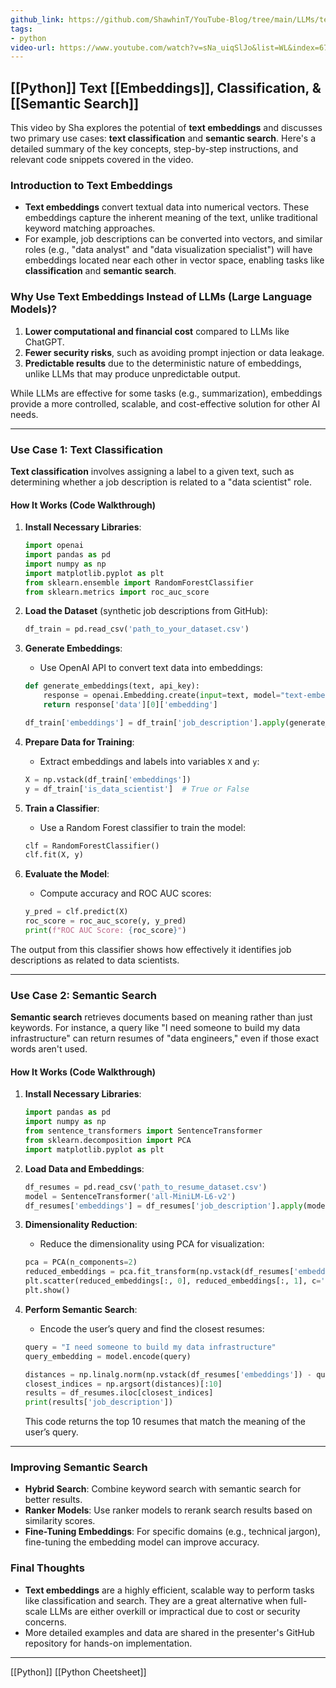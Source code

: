 ```yaml
---
github_link: https://github.com/ShawhinT/YouTube-Blog/tree/main/LLMs/text-embeddings
tags:
- python
video-url: https://www.youtube.com/watch?v=sNa_uiqSlJo&list=WL&index=67
---
```


## **[[Python]] Text [[Embeddings]], Classification, & [[Semantic Search]]**

This video by Sha explores the potential of **text embeddings** and discusses two primary use cases: **text classification** and **semantic search**. Here's a detailed summary of the key concepts, step-by-step instructions, and relevant code snippets covered in the video.

### **Introduction to Text Embeddings**

- **Text embeddings** convert textual data into numerical vectors. These embeddings capture the inherent meaning of the text, unlike traditional keyword matching approaches.
- For example, job descriptions can be converted into vectors, and similar roles (e.g., "data analyst" and "data visualization specialist") will have embeddings located near each other in vector space, enabling tasks like **classification** and **semantic search**.

### **Why Use Text Embeddings Instead of LLMs (Large Language Models)?**

1. **Lower computational and financial cost** compared to LLMs like ChatGPT.
2. **Fewer security risks**, such as avoiding prompt injection or data leakage.
3. **Predictable results** due to the deterministic nature of embeddings, unlike LLMs that may produce unpredictable output.

While LLMs are effective for some tasks (e.g., summarization), embeddings provide a more controlled, scalable, and cost-effective solution for other AI needs.

---

### **Use Case 1: Text Classification**

**Text classification** involves assigning a label to a given text, such as determining whether a job description is related to a "data scientist" role.

#### **How It Works (Code Walkthrough)**

1. **Install Necessary Libraries**:

    ```python
    import openai
    import pandas as pd
    import numpy as np
    import matplotlib.pyplot as plt
    from sklearn.ensemble import RandomForestClassifier
    from sklearn.metrics import roc_auc_score
    ```

2. **Load the Dataset** (synthetic job descriptions from GitHub):

    ```python
    df_train = pd.read_csv('path_to_your_dataset.csv')
    ```

3. **Generate Embeddings**:

    - Use OpenAI API to convert text data into embeddings:

    ```python
    def generate_embeddings(text, api_key):
        response = openai.Embedding.create(input=text, model="text-embedding-ada-002", api_key=api_key)
        return response['data'][0]['embedding']
    
    df_train['embeddings'] = df_train['job_description'].apply(generate_embeddings, api_key="your_secret_key")
    ```

4. **Prepare Data for Training**:

    - Extract embeddings and labels into variables `X` and `y`:

    ```python
    X = np.vstack(df_train['embeddings'])
    y = df_train['is_data_scientist']  # True or False
    ```

5. **Train a Classifier**:

    - Use a Random Forest classifier to train the model:

    ```python
    clf = RandomForestClassifier()
    clf.fit(X, y)
    ```

6. **Evaluate the Model**:

    - Compute accuracy and ROC AUC scores:

    ```python
    y_pred = clf.predict(X)
    roc_score = roc_auc_score(y, y_pred)
    print(f"ROC AUC Score: {roc_score}")
    ```

The output from this classifier shows how effectively it identifies job descriptions as related to data scientists.

---

### **Use Case 2: Semantic Search**

**Semantic search** retrieves documents based on meaning rather than just keywords. For instance, a query like "I need someone to build my data infrastructure" can return resumes of "data engineers," even if those exact words aren't used.

#### **How It Works (Code Walkthrough)**

1. **Install Necessary Libraries**:

    ```python
    import pandas as pd
    import numpy as np
    from sentence_transformers import SentenceTransformer
    from sklearn.decomposition import PCA
    import matplotlib.pyplot as plt
    ```

2. **Load Data and Embeddings**:

    ```python
    df_resumes = pd.read_csv('path_to_resume_dataset.csv')
    model = SentenceTransformer('all-MiniLM-L6-v2')
    df_resumes['embeddings'] = df_resumes['job_description'].apply(model.encode)
    ```

3. **Dimensionality Reduction**:

    - Reduce the dimensionality using PCA for visualization:

    ```python
    pca = PCA(n_components=2)
    reduced_embeddings = pca.fit_transform(np.vstack(df_resumes['embeddings']))
    plt.scatter(reduced_embeddings[:, 0], reduced_embeddings[:, 1], c='roles')
    plt.show()
    ```

4. **Perform Semantic Search**:

    - Encode the user’s query and find the closest resumes:

    ```python
    query = "I need someone to build my data infrastructure"
    query_embedding = model.encode(query)
    
    distances = np.linalg.norm(np.vstack(df_resumes['embeddings']) - query_embedding, axis=1)
    closest_indices = np.argsort(distances)[:10]
    results = df_resumes.iloc[closest_indices]
    print(results['job_description'])
    ```

    This code returns the top 10 resumes that match the meaning of the user’s query.

---

### **Improving Semantic Search**

- **Hybrid Search**: Combine keyword search with semantic search for better results.
- **Ranker Models**: Use ranker models to rerank search results based on similarity scores.
- **Fine-Tuning Embeddings**: For specific domains (e.g., technical jargon), fine-tuning the embedding model can improve accuracy.

### **Final Thoughts**

- **Text embeddings** are a highly efficient, scalable way to perform tasks like classification and search. They are a great alternative when full-scale LLMs are either overkill or impractical due to cost or security concerns.
- More detailed examples and data are shared in the presenter's GitHub repository for hands-on implementation.

---

[[Python]]  [[Python Cheetsheet]]
